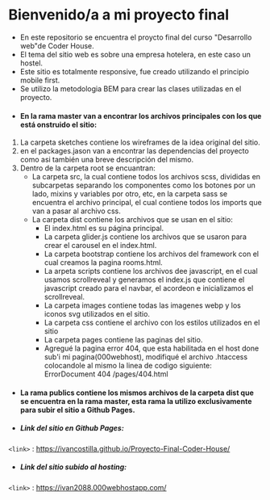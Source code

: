 # Bienvenido/a a mi proyecto final

- En este repositorio se encuentra el proycto final del curso "Desarrollo web"de Coder House.
- El tema del sitio web es sobre una empresa hotelera, en este caso un hostel.
- Este sitio es totalmente responsive, fue creado utilizando el principio mobile first.
- Se utilizo la metodologia BEM para crear las clases utilizadas en el proyecto.
- #### En la rama master van a encontrar los archivos principales con los que está onstruido el sitio:

1.  La carpeta sketches contiene los wireframes de la idea original del sitio.
2.  en el packages.jason van a encontrar las dependencias del proyecto como asi también una breve descripción del mismo.
3. Dentro de la carpeta root se encuantran:
	* La carpeta src, la cual contiene todos los archivos scss, divididas en
	subcarpetas separando los componentes como los botones por un lado,
	mixins y variables por otro, etc, en la carpeta sass se encuentra el archivo principal, el cual contiene todos los imports que van a pasar al archivo css.
	* La carpeta dist contiene los archivos que se usan en el sitio: 
		- El index.html es su página principal.
	 	- La carpeta glider.js contiene los archivos que se usaron para crear el carousel en el index.html. 
	 	- La carpeta bootstrap contiene los archivos del framework con el cual creamos la pagina rooms.html. 
	 	- La arpeta scripts contiene los archivos dee javascript, en el cual usamos scrollreveal y generamos el index.js que contiene el javascript creado para el navbar, el acordeon e inicializamos el scrollreveal.
	 	- La carpeta images contiene todas las imagenes webp y los iconos svg utilizados en el sitio.
	 	- La carpeta css contiene el archivo con los estilos utilizados en el sitio
		- La carpeta pages contiene las paginas del sitio.
		- Agregué la pagina error 404, que esta habilitada en el host done sub'i mi pagina(000webhost), modifiqué el archivo .htaccess colocandole al mismo la linea de codigo siguiente: ErrorDocument 404 /pages/404.html
	 
- #### La rama publics contiene los mismos archivos de la carpeta dist que se encuentra en la rama master, esta rama la utilizo exclusivamente para subir el sitio a Github Pages.

- ##### Link del sitio en Github Pages:

`<link>` : https://ivancostilla.github.io/Proyecto-Final-Coder-House/

- ##### Link del sitio subido al hosting:

`<link>` :  https://ivan2088.000webhostapp.com/

